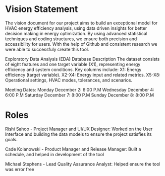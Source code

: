 # Vision Statement

The vision document for our project aims to build an exceptional model for HVAC energy efficiency analysis, using data driven insights for better decision making in energy optimization. By using advanced statistical techniques and coding structures, we ensure both precision and accessibility for users. With the help of Github and consistent research we were able to successfuly create this tool.

Exploratory Data Analysis (EDA) Database Description The dataset consists of eight features and one target variable (X1), representing energy efficiency and system conditions. Key columns include: X1: Energy efficiency (target variable). X2-X4: Energy input and related metrics. X5-X8: Operational settings, HVAC modes, tolerances, and scenarios. 

Meeting Dates:
Monday December 2: 6:00 P.M
Wednesday December 4: 6:00 P.M
Saturday December 7: 8:00 P.M
Sunday December 8: 8:00 P.M

# Roles

  Rishi Sahoo - Project Manager and UI/UX Designer: Worked on the User Interface and building the data models to ensure the project satisfies its goals.
  
  Cade Kolanowski - Product Manager and Release Manager: Built a schedule, and helped in development of the tool
  
  Michael Stephens - Lead Quality Assurance Analyst: Helped ensure the tool was error free
